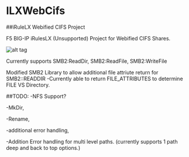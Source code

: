 # ILXWebCifs
##iRuleLX Webified CIFS Project

F5 BIG-IP iRulesLX (Unsupported) Project for Webified CIFS Shares.

![alt tag](http://i.imgur.com/7oO4D8xm.png)

Currently supports SMB2:ReadDir, SMB2:ReadFile, SMB2:WriteFile

Modified SMB2 Library to allow additional file attriute return for SMB2::READDIR
-Currently able to return FILE_ATTRIBUTES to determine FILE VS Directory.

##TODO:
-NFS Support?

-MkDir, 

-Rename, 

-additional error handling, 

-Addition Error handling for multi level paths. (currently supports 1 path deep and back to top options.)
